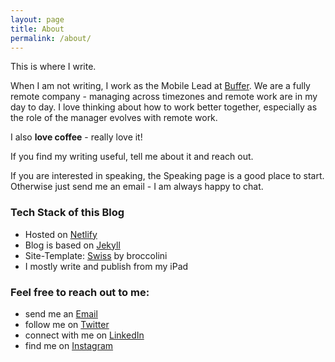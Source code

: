 ```yaml
---
layout: page
title: About
permalink: /about/
---
```

This is where I write.

When I am not writing, I work as the Mobile Lead at [Buffer][buffer]. We are a fully remote company - managing across timezones and remote work are in my day to day. I love thinking about how to work better together, especially as the role of the manager evolves with remote work. 

I also **love coffee** - really love it!

If you find my writing useful, tell me about it and reach out. 

If you are interested in speaking, the Speaking page is a good place to start. Otherwise just send me an email - I am always happy to chat.

### Tech Stack of this Blog
- Hosted on [Netlify][netlify]
- Blog is based on [Jekyll][jekyll]
- Site-Template: [Swiss][swiss] by broccolini
- I mostly write and publish from my iPad

### Feel free to reach out to me:
- send me an [Email][email]
- follow me on [Twitter][twitter]
- connect with me on [LinkedIn][linkedin]
- find me on [Instagram][instagram]

[buffer]: https://buffer.com
[netlify]: http://netlify.com
[jekyll]: https://jekyllrb.com
[swiss]: https://github.com/broccolini/swiss
[email]: mailto:hello@marcuswermuth.com
[twitter]: https://twitter.com/mwermuth
[linkedin]: https://linkedin.com/in/mwermuth
[instagram]: https://instagram.com/mwermuth_
